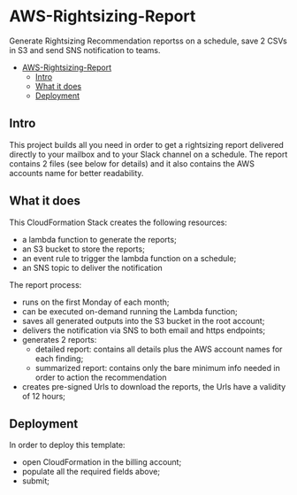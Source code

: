 # AWS-Rightsizing-Report
Generate Rightsizing Recommendation reportss on a schedule, save 2 CSVs in S3 and send SNS notification to teams.

- [AWS-Rightsizing-Report](#aws-rightsizing-report)
  - [Intro](#intro)
  - [What it does](#what-it-does)
  - [Deployment](#deployment)


## Intro
This project builds all you need in order to get a rightsizing report delivered directly to your mailbox and to your Slack channel on a schedule. The report contains 2 files (see below for details) and it also contains the AWS accounts name for better readability.

## What it does
This CloudFormation Stack creates the following resources:
* a lambda function to generate the reports;
* an S3 bucket to store the reports;
* an event rule to trigger the lambda function on a schedule;
* an SNS topic to deliver the notification

The report process:
* runs on the first Monday of each month;
* can be executed on-demand running the Lambda function;
* saves all generated outputs into the S3 bucket in the root account;
* delivers the notification via SNS to both email and https endpoints;
* generates 2 reports:
  * detailed report: contains all details plus the AWS account names for each finding;
  * summarized report: contains only the bare minimum info needed in order to action the recommendation
* creates pre-signed Urls to download the reports, the Urls have a validity of 12 hours;

## Deployment
In order to deploy this template:
* open CloudFormation in the billing account;
* populate all the required fields above;
* submit;

